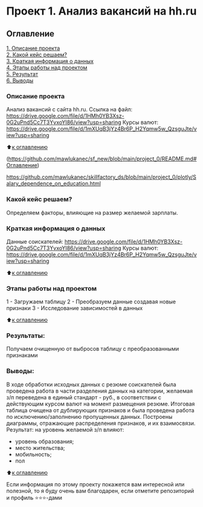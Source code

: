 # Проект 1. Анализ вакансий на hh.ru

## Оглавление  
[1. Описание проекта](https://github.com/mawlukanec/sf_new/blob/main/project_0/README.md#Описание-проекта)  
[2. Какой кейс решаем?](https://github.com/mawlukanec/sf_new/blob/main/project_0/README.md#Какой-кейс-решаем)  
[3. Краткая информация о данных](https://github.com/mawlukanec/sf_new/blob/main/project_0/README.md#Краткая-информация-о-данных)  
[4. Этапы работы над проектом](https://github.com/mawlukanec/sf_new/blob/main/project_0/README.md#Этапы-работы-над-проектом)  
[5. Результат](https://github.com/mawlukanec/sf_new/blob/main/project_0/README.md#Результат)    
[6. Выводы](https://github.com/mawlukanec/sf_new/blob/main/project_0/README.md#Выводы) 

### Описание проекта   
Анализ вакансий с сайта hh.ru. Ссылка на файл: https://drive.google.com/file/d/1HMh0YB3Xsz-0G2uPnd5Cc7T3YvxoYI86/view?usp=sharing
Курсы валют: https://drive.google.com/file/d/1mXUqB3jYz4Br6P_H2Yqmw5w_QzsguJte/view?usp=sharing

:arrow_up:[к оглавлению](https://github.com/mawlukanec/sf_new/blob/main/project_0/README.md#Оглавление)

(https://github.com/mawlukanec/sf_new/blob/main/project_0/README.md#Оглавление)

https://github.com/mawlukanec/skillfactory_ds/blob/main/project_0/plotly/Salary_dependence_on_education.html
### Какой кейс решаем?
Определяем факторы, влияющие на размер желаемой зарплаты.

### Краткая информация о данных

Данные соискателей: https://drive.google.com/file/d/1HMh0YB3Xsz-0G2uPnd5Cc7T3YvxoYI86/view?usp=sharing
Курсы валют: https://drive.google.com/file/d/1mXUqB3jYz4Br6P_H2Yqmw5w_QzsguJte/view?usp=sharing
  
:arrow_up:[к оглавлению](https://github.com/mawlukanec/sf_new/blob/main/project_0/README.md#Оглавление)


### Этапы работы над проектом  
1 - Загружаем таблицу
2 - Преобразуем данные создавая новые признаки
3 - Исследование зависимостей в данных

:arrow_up:[к оглавлению](https://github.com/mawlukanec/sf_new/blob/main/project_0/README.md#Оглавление)


### Результаты:
Получаем очищенную от выбросов таблицу с преобразованными признаками


### Выводы:  
В ходе обработки исходных данных с резюме соискателей была проведена работа в части разделения данных на категории, желаемая з/п переведена в единый стандарт - руб., в соответствии с действующим курсом валют на момент размещения резюме. Итоговая таблица очищена от дублирующих признаков и была проведена работа по исключению/заполнению пропущенных данных. Построены диаграммы, отражающие распределения признаков, и их взаимосвязи.
Результат: на уровень желаемой з/п влияют:
- уровень образования;
- место жительства;
- мобильность;
- пол

:arrow_up:[к оглавлению](https://github.com/mawlukanec/sf_new/blob/main/project_0/README.md#Оглавление)


Если информация по этому проекту покажется вам интересной или полезной, то я буду очень вам благодарен, если отметите репозиторий и профиль ⭐️⭐️⭐️-дами